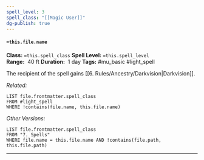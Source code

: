 ```yaml
---
spell_level: 3
spell_class: "[[Magic User]]"
dg-publish: true
---
```


#### `=this.file.name`

**Class:** `=this.spell_class`
**Spell Level:** `=this.spell_level`  
**Range:**  40 ft
**Duration:**  1 day
**Tags:** #mu_basic #light_spell 

The recipient of the spell gains [[6. Rules/Ancestry/Darkvision|Darkvision]].

*Related:* 
```dataview
LIST file.frontmatter.spell_class
FROM #light_spell
WHERE !contains(file.name, this.file.name)
```

*Other Versions:*
```dataview
LIST file.frontmatter.spell_class
FROM "7. Spells"
WHERE file.name = this.file.name AND !contains(file.path, this.file.path)
```
___
